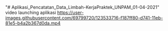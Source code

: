 "# Aplikasi_Pencatatan_Data_Limbah-KerjaPraktek_UNPAM_01-04-2021" 
video launching aplikasi https://user-images.githubusercontent.com/69799720/123533716-f187ff80-d741-11eb-81e5-b4a2b367d0da.mp4

